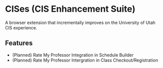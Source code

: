 # CISes (CIS Enhancement Suite)

A browser extension that incrementally improves on the University of Utah CIS experience.

## Features

- (Planned) Rate My Professor Integration in Schedule Builder
- (Planned) Rate My Professor Intergration in Class Checkout/Registration
